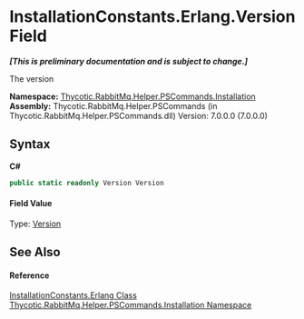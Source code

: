 # InstallationConstants.Erlang.Version Field
 _**\[This is preliminary documentation and is subject to change.\]**_

The version

**Namespace:**&nbsp;<a href="N_Thycotic_RabbitMq_Helper_PSCommands_Installation">Thycotic.RabbitMq.Helper.PSCommands.Installation</a><br />**Assembly:**&nbsp;Thycotic.RabbitMq.Helper.PSCommands (in Thycotic.RabbitMq.Helper.PSCommands.dll) Version: 7.0.0.0 (7.0.0.0)

## Syntax

**C#**<br />
``` C#
public static readonly Version Version
```


#### Field Value
Type: <a href="http://msdn2.microsoft.com/en-us/library/hdxyt63s" target="_blank">Version</a>

## See Also


#### Reference
<a href="T_Thycotic_RabbitMq_Helper_PSCommands_Installation_InstallationConstants_Erlang">InstallationConstants.Erlang Class</a><br /><a href="N_Thycotic_RabbitMq_Helper_PSCommands_Installation">Thycotic.RabbitMq.Helper.PSCommands.Installation Namespace</a><br />